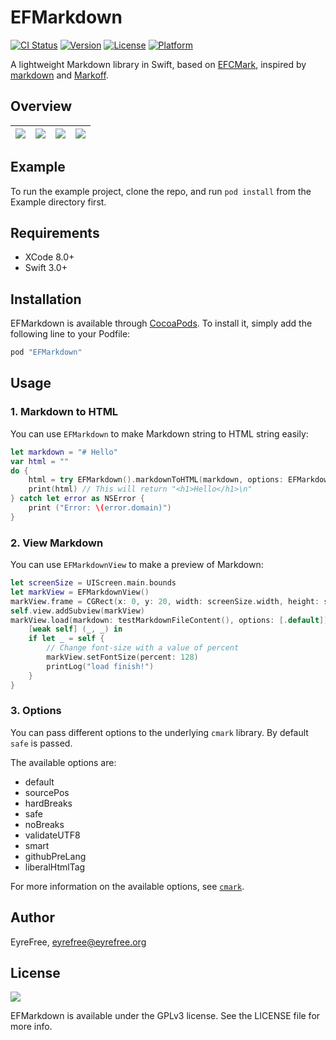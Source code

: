 # EFMarkdown

[![CI Status](http://img.shields.io/travis/EyreFree/EFMarkdown.svg?style=flat)](https://travis-ci.org/EyreFree/EFMarkdown)
[![Version](https://img.shields.io/cocoapods/v/EFMarkdown.svg?style=flat)](http://cocoapods.org/pods/EFMarkdown)
[![License](https://img.shields.io/cocoapods/l/EFMarkdown.svg?style=flat)](http://cocoapods.org/pods/EFMarkdown)
[![Platform](https://img.shields.io/cocoapods/p/EFMarkdown.svg?style=flat)](http://cocoapods.org/pods/EFMarkdown)

A lightweight Markdown library in Swift, based on [EFCMark](https://github.com/EyreFree/EFCMark), inspired by [markdown](https://github.com/vapor-community/markdown) and [Markoff](https://github.com/thoughtbot/Markoff).

## Overview

![](https://raw.githubusercontent.com/EyreFree/EFMarkdown/master/assets/sample1.png)|![](https://raw.githubusercontent.com/EyreFree/EFMarkdown/master/assets/sample2.jpg)|![](https://raw.githubusercontent.com/EyreFree/EFMarkdown/master/assets/sample3.png)|![](https://raw.githubusercontent.com/EyreFree/EFMarkdown/master/assets/sample4.jpg)  
:---------------------:|:---------------------:|:---------------------:|:---------------------:

## Example

To run the example project, clone the repo, and run `pod install` from the Example directory first.

## Requirements

- XCode 8.0+
- Swift 3.0+

## Installation

EFMarkdown is available through [CocoaPods](http://cocoapods.org). To install
it, simply add the following line to your Podfile:

```ruby
pod "EFMarkdown"
```

## Usage

### 1. Markdown to HTML

You can use `EFMarkdown` to make Markdown string to HTML string easily:

```swift
let markdown = "# Hello"
var html = ""
do {
    html = try EFMarkdown().markdownToHTML(markdown, options: EFMarkdownOptions.safe)
    print(html) // This will return "<h1>Hello</h1>\n"
} catch let error as NSError {
    print ("Error: \(error.domain)")
}
```

### 2. View Markdown

You can use `EFMarkdownView` to make a preview of Markdown:

```swift
let screenSize = UIScreen.main.bounds
let markView = EFMarkdownView()
markView.frame = CGRect(x: 0, y: 20, width: screenSize.width, height: screenSize.height - 20)
self.view.addSubview(markView)
markView.load(markdown: testMarkdownFileContent(), options: [.default]) {
    [weak self] (_, _) in
    if let _ = self {
        // Change font-size with a value of percent
        markView.setFontSize(percent: 128)
        printLog("load finish!")
    }
}
```

### 3. Options

You can pass different options to the underlying `cmark` library. By default `safe` is passed.

The available options are:

* default
* sourcePos
* hardBreaks
* safe
* noBreaks
* validateUTF8
* smart
* githubPreLang
* liberalHtmlTag

For more information on the available options, see [`cmark`](https://github.com/github/cmark).

## Author

EyreFree, eyrefree@eyrefree.org

## License

![](https://www.gnu.org/graphics/gplv3-127x51.png)

EFMarkdown is available under the GPLv3 license. See the LICENSE file for more info.

